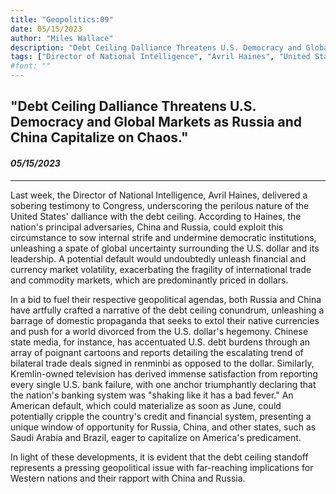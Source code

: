 ```yaml
---
title: "Geopolitics:09"
date: 05/15/2023
author: "Miles Wallace"
description: "Debt Ceiling Dalliance Threatens U.S. Democracy and Global Markets as Russia and China Capitalize on Chaos."
tags: ["Director of National Intelligence", "Avril Haines", "United States Congress", "China", "Russia", "U.S. dollar", "Chinese State media", "U.S. bank", "Kremlin-owned television", "Brazil", "Saudi Arabia", ]
#font: ""
---
```

## "Debt Ceiling Dalliance Threatens U.S. Democracy and Global Markets as Russia and China Capitalize on Chaos."
#### _05/15/2023_  
____
Last week, the Director of National Intelligence, Avril Haines, delivered a sobering testimony to Congress, underscoring the perilous nature of the United States' dalliance with the debt ceiling. According to Haines, the nation's principal adversaries, China and Russia, could exploit this circumstance to sow internal strife and undermine democratic institutions, unleashing a spate of global uncertainty surrounding the U.S. dollar and its leadership. A potential default would undoubtedly unleash financial and currency market volatility, exacerbating the fragility of international trade and commodity markets, which are predominantly priced in dollars.

In a bid to fuel their respective geopolitical agendas, both Russia and China have artfully crafted a narrative of the debt ceiling conundrum, unleashing a barrage of domestic propaganda that seeks to extol their native currencies and push for a world divorced from the U.S. dollar's hegemony. Chinese state media, for instance, has accentuated U.S. debt burdens through an array of poignant cartoons and reports detailing the escalating trend of bilateral trade deals signed in renminbi as opposed to the dollar. Similarly, Kremlin-owned television has derived immense satisfaction from reporting every single U.S. bank failure, with one anchor triumphantly declaring that the nation's banking system was "shaking like it has a bad fever." An American default, which could materialize as soon as June, could potentially cripple the country's credit and financial system, presenting a unique window of opportunity for Russia, China, and other states, such as Saudi Arabia and Brazil, eager to capitalize on America's predicament.

In light of these developments, it is evident that the debt ceiling standoff represents a pressing geopolitical issue with far-reaching implications for Western nations and their rapport with China and Russia.